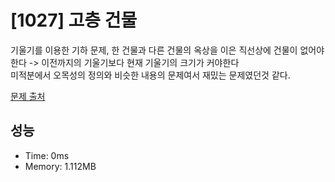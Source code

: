 # [1027] 고층 건물

기울기를 이용한 기하 문제, 한 건물과 다른 건물의 옥상을 이은 직선상에 건물이 없어야 한다 -> 이전까지의 기울기보다 현재 기울기의 크기가 커야한다<br/>
미적분에서 오목성의 정의와 비슷한 내용의 문제여서 재밌는 문제였던것 같다.

[문제 출처](https://www.acmicpc.net/problem/1027)

## 성능

- Time: 0ms
- Memory: 1.112MB
